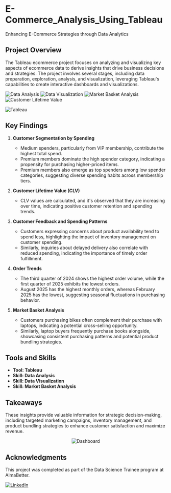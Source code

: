 # E-Commerce_Analysis_Using_Tableau

Enhancing E-Commerce Strategies through Data Analytics

## Project Overview

The Tableau ecommerce project focuses on analyzing and visualizing key aspects of ecommerce data to derive insights that drive business decisions and strategies. The project involves several stages, including data preparation, exploration, analysis, and visualization, leveraging Tableau's capabilities to create interactive dashboards and visualizations.

<p>
    <img src="https://img.shields.io/badge/Skill-Data%20Analysis-yellow" alt="Data Analysis" />
    <img src="https://img.shields.io/badge/Skill-Data%20Visualization-blueviolet" alt="Data Visualization" />
    <img src="https://img.shields.io/badge/Skill-Market%20Basket%20Analysis-green" alt="Market Basket Analysis" />
    <img src="https://img.shields.io/badge/Skill-Customer%20Lifetime%20Value-purpule" alt="Customer Lifetime Value" />
</p>

<p>
    <img src="https://img.shields.io/badge/Tool-Tableau-yellow" alt="Tableau" />
</p>


## Key Findings

1. **Customer Segmentation by Spending**
   - Medium spenders, particularly from VIP membership, contribute the highest total spend.
   - Premium members dominate the high spender category, indicating a propensity for purchasing higher-priced items.
   - Premium members also emerge as top spenders among low spender categories, suggesting diverse spending habits across membership tiers.

2. **Customer Lifetime Value (CLV)**
   - CLV values are calculated, and it's observed that they are increasing over time, indicating positive customer retention and spending trends.

3. **Customer Feedback and Spending Patterns**
   - Customers expressing concerns about product availability tend to spend less, highlighting the impact of inventory management on customer spending.
   - Similarly, inquiries about delayed delivery also correlate with reduced spending, indicating the importance of timely order fulfillment.

4. **Order Trends**
   - The third quarter of 2024 shows the highest order volume, while the first quarter of 2025 exhibits the lowest orders.
   - August 2025 has the highest monthly orders, whereas February 2025 has the lowest, suggesting seasonal fluctuations in purchasing behavior.

5. **Market Basket Analysis**
   - Customers purchasing bikes often complement their purchase with laptops, indicating a potential cross-selling opportunity.
   - Similarly, laptop buyers frequently purchase books alongside, showcasing consistent purchasing patterns and potential product bundling strategies.

## Tools and Skills

- **Tool: Tableau**
- **Skill: Data Analysis**
- **Skill: Data Visualization**
- **Skill: Market Basket Analysis**

## Takeaways

These insights provide valuable information for strategic decision-making, including targeted marketing campaigns, inventory management, and product bundling strategies to enhance customer satisfaction and maximize revenue.


<div style="text-align:center;">
    <img src="path/to/your/dashboard/image.png" alt="Dashboard" />
</div>


## Acknowledgments

This project was completed as part of the Data Science Trainee program at AlmaBetter.

[![LinkedIn](https://img.shields.io/badge/LinkedIn-Connect-blue)](https://www.linkedin.com/in/navjot-khatri-5721a5179/)


